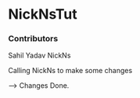 # NickNsTut

### Contributors

Sahil Yadav
NickNs

Calling NickNs to make some changes

--> Changes Done. 

